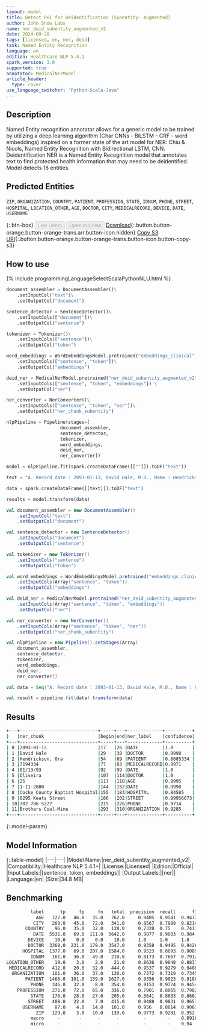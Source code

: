 ```yaml
---
layout: model
title: Detect PHI for Deidentification (Subentity- Augmented)
author: John Snow Labs
name: ner_deid_subentity_augmented_v2
date: 2024-09-20
tags: [licensed, en, ner, deid]
task: Named Entity Recognition
language: en
edition: Healthcare NLP 5.4.1
spark_version: 3.0
supported: true
annotator: MedicalNerModel
article_header:
  type: cover
use_language_switcher: "Python-Scala-Java"
---
```


## Description

Named Entity recognition annotator allows for a generic model to be trained by utilizing a deep learning algorithm (Char CNNs - BiLSTM - CRF - word embeddings)
inspired on a former state of the art model for NER: Chiu & Nicols, Named Entity Recognition with Bidirectional LSTM, CNN. Deidentification NER is a Named Entity Recognition model
that annotates text to find protected health information that may need to be deidentified. Model detects 18 entities.

## Predicted Entities

`ZIP`, `ORGANIZATION`, `COUNTRY`, `PATIENT`, `PROFESSION`, `STATE`, `IDNUM`, `PHONE`, `STREET`, `HOSPITAL`, `LOCATION_OTHER`, `AGE`, `DOCTOR`, `CITY`, `MEDICALRECORD`, `DEVICE`, `DATE`, `USERNAME`

{:.btn-box}
<button class="button button-orange" disabled>Live Demo</button>
<button class="button button-orange" disabled>Open in Colab</button>
[Download](https://s3.amazonaws.com/auxdata.johnsnowlabs.com/clinical/models/ner_deid_subentity_augmented_v2_en_5.4.1_3.0_1726822472566.zip){:.button.button-orange.button-orange-trans.arr.button-icon.hidden}
[Copy S3 URI](s3://auxdata.johnsnowlabs.com/clinical/models/ner_deid_subentity_augmented_v2_en_5.4.1_3.0_1726822472566.zip){:.button.button-orange.button-orange-trans.button-icon.button-copy-s3}

## How to use



<div class="tabs-box" markdown="1">
{% include programmingLanguageSelectScalaPythonNLU.html %}
  
```python
document_assembler = DocumentAssembler()\
    .setInputCol("text")\
    .setOutputCol("document")

sentence_detector = SentenceDetector()\
    .setInputCols(["document"])\
    .setOutputCol("sentence")

tokenizer = Tokenizer()\
    .setInputCols(["sentence"])\
    .setOutputCol("token")

word_embeddings = WordEmbeddingsModel.pretrained("embeddings_clinical", "en", "clinical/models")\
    .setInputCols(["sentence", "token"])\
    .setOutputCol("embeddings")

deid_ner = MedicalNerModel.pretrained("ner_deid_subentity_augmented_v2", "en", "clinical/models") \
    .setInputCols(["sentence", "token", "embeddings"]) \
    .setOutputCol("ner")

ner_converter = NerConverter()\
    .setInputCols(["sentence", "token", "ner"])\
    .setOutputCol("ner_chunk_subentity")

nlpPipeline = Pipeline(stages=[
                    document_assembler,
                    sentence_detector,
                    tokenizer,
                    word_embeddings,
                    deid_ner,
                    ner_converter])

model = nlpPipeline.fit(spark.createDataFrame([[""]]).toDF("text"))

text = "A. Record date : 2093-01-13, David Hale, M.D., Name : Hendrickson, Ora MR. # 7194334 Date : 01/13/93 PCP : Oliveira, 25 year old, Record date : 1-11-2000. Cocke County Baptist Hospital. 0295 Keats Street. Phone +1 302 786-5227. Patient's complaints first surfaced when he started working for Brothers Coal-Mine."

data = spark.createDataFrame([[text]]).toDF("text")

results = model.transform(data)
```
```scala
val document_assembler = new DocumentAssembler()
    .setInputCol("text")
    .setOutputCol("document")

val sentence_detector = new SentenceDetector()
    .setInputCols("document")
    .setOutputCol("sentence")

val tokenizer = new Tokenizer()
    .setInputCols("sentence")
    .setOutputCol("token")

val word_embeddings = WordEmbeddingsModel.pretrained("embeddings_clinical", "en", "clinical/models")
    .setInputCols(Array("sentence", "token"))
    .setOutputCol("embeddings")

val deid_ner = MedicalNerModel.pretrained("ner_deid_subentity_augmented_v2", "en", "clinical/models")
    .setInputCols(Array("sentence", "token", "embeddings"))
    .setOutputCol("ner")

val ner_converter = new NerConverter()
    .setInputCols(Array("sentence", "token", "ner"))
    .setOutputCol("ner_chunk_subentity")

val nlpPipeline = new Pipeline().setStages(Array(
    document_assembler,
    sentence_detector,
    tokenizer,
    word_embeddings,
    deid_ner,
    ner_converter))

val data = Seq("A. Record date : 2093-01-13, David Hale, M.D., Name : Hendrickson, Ora MR. # 7194334 Date : 01/13/93 PCP : Oliveira, 25 year old, Record date : 1-11-2000. Cocke County Baptist Hospital. 0295 Keats Street. Phone +1 302 786-5227. Patient's complaints first surfaced when he started working for Brothers Coal-Mine.").toDS.toDF("text")

val result = pipeline.fit(data).transform(data)
```
</div>

## Results

```bash
+---+-----------------------------+-----+---+-------------+----------+
|   |ner_chunk                    |begin|end|ner_label    |confidence|
+---+-----------------------------+-----+---+-------------+----------+
| 0 |2093-01-13                   |17   |26 |DATE         |1.0       |
| 1 |David Hale                   |29   |38 |DOCTOR       |0.9998    |
| 2 |Hendrickson, Ora             |54   |69 |PATIENT      |0.8085334 |
| 3 |7194334                      |77   |83 |MEDICALRECORD|0.9971    |
| 4 |01/13/93                     |92   |99 |DATE         |1.0       |
| 5 |Oliveira                     |107  |114|DOCTOR       |1.0       |
| 6 |25                           |117  |118|AGE          |0.9995    |
| 7 |1-11-2000                    |144  |152|DATE         |0.9998    |
| 8 |Cocke County Baptist Hospital|155  |183|HOSPITAL     |0.84585   |
| 9 |0295 Keats Street            |186  |202|STREET       |0.99956673|
| 10|302 786 5227                 |215  |226|PHONE        |0.9714    |
| 11|Brothers Coal-Mine           |293  |310|ORGANIZATION |0.9285    |
+---+-----------------------------+-----+---+-------------+----------+
```

{:.model-param}
## Model Information

{:.table-model}
|---|---|
|Model Name:|ner_deid_subentity_augmented_v2|
|Compatibility:|Healthcare NLP 5.4.1+|
|License:|Licensed|
|Edition:|Official|
|Input Labels:|[sentence, token, embeddings]|
|Output Labels:|[ner]|
|Language:|en|
|Size:|34.8 MB|

## Benchmarking

```bash
         label      tp     fp     fn   total  precision  recall      f1
           AGE   727.0   46.0   35.0   762.0     0.9405  0.9541  0.9472
          CITY   269.0   45.0   72.0   341.0     0.8567  0.7889  0.8214
       COUNTRY    96.0   35.0   32.0   128.0     0.7328  0.75    0.7413
          DATE  5531.0   69.0  111.0  5642.0     0.9877  0.9803  0.984
        DEVICE    10.0    0.0    0.0    10.0     1.0     1.0     1.0
        DOCTOR  3368.0  231.0  179.0  3547.0     0.9358  0.9495  0.9426
      HOSPITAL  1377.0   69.0  207.0  1584.0     0.9523  0.8693  0.9089
         IDNUM   161.0   36.0   49.0   210.0     0.8173  0.7667  0.7912
LOCATION_OTHER    19.0    3.0    2.0    21.0     0.8636  0.9048  0.8837
 MEDICALRECORD   412.0   20.0   32.0   444.0     0.9537  0.9279  0.9406
  ORGANIZATION   101.0   36.0   37.0   138.0     0.7372  0.7319  0.7345
       PATIENT  1468.0  101.0  159.0  1627.0     0.9356  0.9023  0.9186
         PHONE   346.0   32.0    8.0   354.0     0.9153  0.9774  0.9454
    PROFESSION   271.0   72.0   65.0   336.0     0.7901  0.8065  0.7982
         STATE   178.0   28.0   27.0   205.0     0.8641  0.8683  0.8662
        STREET   408.0   22.0    7.0   415.0     0.9488  0.9831  0.9657
      USERNAME    87.0    4.0   14.0   101.0     0.956   0.8614  0.9063
           ZIP   129.0    3.0   10.0   139.0     0.9773  0.9281  0.952
         macro     -       -      -      -         -        -    0.8916
         micro     -       -      -      -         -        -    0.94
```
